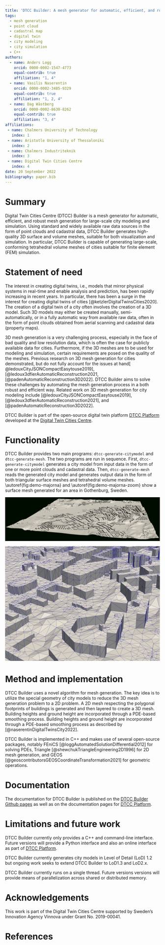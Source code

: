 ```yaml
---
title: 'DTCC Builder: A mesh generator for automatic, efficient, and robust mesh generation for large-scale city modeling and simulation'
tags:
  - mesh generation
  - point cloud
  - cadastral map
  - digital twin
  - city modeling
  - city simulation
  - C++
authors:
  - name: Anders Logg
    orcid: 0000-0002-1547-4773
    equal-contrib: true
    affiliation: "1, 4"
  - name: Vasilis Naserentin
    orcid: 0000-0002-3485-9329
    equal-contrib: true
    affiliation: "1, 2, 4"
  - name: Dag Wästberg
    orcid: 0000-0002-8630-8262
    equal-contrib: true
    affiliation: "3, 4"
affiliations:
 - name: Chalmers University of Technology
   index: 1
 - name: Aristotle University of Thessaloniki
   index: 2
 - name: Chalmers Industriteknik
   index: 3
 - name: Digital Twin Cities Centre
   index: 4
date: 20 September 2022
bibliography: paper.bib
---
```


# Summary

Digital Twin Cities Centre (DTCC) Builder is a mesh generator for automatic, efficient, and robust
mesh generation for large-scale city modeling and simulation.  Using
standard and widely available raw data sources in the form of point
clouds and cadastral data, DTCC Builder generates high-quality 3D
surface and volume meshes, suitable for both visualization and
simulation. In particular, DTCC Builder is capable of generating
large-scale, conforming tetrahedral volume meshes of cities suitable
for finite element (FEM) simulation.

# Statement of need

The interest in creating digital twins, i.e., models that mirror
physical systems in real-time and enable analysis and prediction, has
been rapidly increasing in recent years. In particular, there has
been a surge in the interest for creating digital twins of cities
[@ketzlerDigitalTwinsCities2020]. The creation of a digital twin of a
city often involves the creation of a 3D model. Such 3D models may
either be created manually, semi-automatically, or in a fully
automatic way from available raw data, often in the form of point
clouds obtained from aerial scanning and cadastral data (property
maps).

3D mesh generation is a very challenging process, especially in the
face of bad quality and low resolution data, which is often the case
for publicly available data for cities. Furthermore, if the 3D meshes
are to be used for modeling and simulation, certain requirements are
posed on the quality of the meshes. Previous research on 3D mesh generation for cities demonstrated,
but do not fully account for the issues at hand[ @ledouxCityJSONCompactEasytouse2019],[@ledoux3dfierAutomaticReconstruction2021,[@padenAutomaticReconstruction3D2022]. DTCC Builder aims to solve these challenges by automating the mesh generation process in a both robust
and efficient way. Related work on 3D mesh generation for city
modeling include [@ledouxCityJSONCompactEasytouse2019],
[@ledoux3dfierAutomaticReconstruction2021], and
[@padenAutomaticReconstruction3D2022].

DTCC Builder is part of the open-source digital twin platform
[DTCC Platform](https://platform.dtcc.chalmers.se) developed at the
[Digital Twin Cities Centre](https://dtcc.chalmers.se).

# Functionality

DTCC Builder provides two main programs: `dtcc-generate-citymodel` and
`dtcc-generate-mesh`. The two programs are run in sequence. First,
`dtcc-generate-citymodel` generates a city model from input data in
the form of one or more point clouds and cadastral data. Then,
`dtcc-generate-mesh` reads the generated city model and generates
output data in the form of both triangular surface meshes and
tetrahedral volume meshes. \autoref{fig:demo-majorna} and
\autoref{fig:demo-majorna-zoom} show a surface mesh generated for an
area in Gothenburg, Sweden.

![Surface mesh of an area (Majorna) in Gothenburg, generated with DTCC Buider.\label{fig:demo-majorna}](demo-majorna.jpg)

![Detail of surface mesh of an area (Majorna) in Gothenburg, generated with DTCC Builder.\label{fig:demo-majorna-zoom}](demo-majorna-zoom.jpg)

# Method and implementation

DTCC Builder uses a novel algorithm for mesh generation. The key idea
is to utilize the special geometry of city models to reduce the 3D
mesh generation problem to a 2D problem. A 2D mesh respecting the
polygonal footprints of buildings is generated and then layered to
create a 3D mesh. Building heights and ground height are incorporated
through a PDE-based smoothing process. Building heights and ground height are incorporated through a PDE-based smoothing process as described by [@naserentinDigitalTwinsCity2022].

DTCC Builder is implemented in C++ and makes use of several
open-source packages, notably FEniCS
[@loggAutomatedSolutionDifferential2012] for solving PDEs, Triangle
[@shewchukTriangleEngineering2D1996] for 2D mesh generation, and GEOS
[@geoscontributorsGEOSCoordinateTransformation2021] for geometric
operations.

# Documentation

The documentation for DTCC Builder is published on the
[DTCC Builder Github pages](https://github.com/dtcc-platform/dtcc-builder)
as well as on the documentation pages for
[DTCC Platform](https://platform.dtcc.chalmers.se).

# Limitations and future work

DTCC Builder currently only provides a C++ and command-line
interface. Future versions will provide a Python interface and also an
online interface as part of
[DTCC Platform](https://platform.dtcc.chalmers.se).

DTCC Builder currently generates city models in Level of Detail (LoD)
1.2 but ongoing work seeks to extend DTCC Builder to LoD1.3 and LoD2.x.

DTCC Builder currently runs on a single thread. Future versions versions will
provide means of parallelization across shared or distributed memory.

# Acknowledgements

This work is part of the Digital Twin Cities Centre supported by
Sweden’s Innovation Agency Vinnova under Grant No.  2019-00041.

# References
